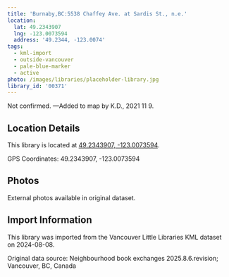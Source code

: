 ```yaml
---
title: 'Burnaby,BC:5538 Chaffey Ave. at Sardis St., n.e.'
location:
  lat: 49.2343907
  lng: -123.0073594
  address: '49.2344, -123.0074'
tags:
  - kml-import
  - outside-vancouver
  - pale-blue-marker
  - active
photo: /images/libraries/placeholder-library.jpg
library_id: '00371'
---
```

Not confirmed.
—Added to map by K.D., 2021 11 9.  

## Location Details

This library is located at [49.2343907, -123.0073594](https://www.google.com/maps?q=49.2343907,-123.0073594).

GPS Coordinates: 49.2343907, -123.0073594

## Photos

External photos available in original dataset.

## Import Information

This library was imported from the Vancouver Little Libraries KML dataset on 2024-08-08.

Original data source: Neighbourhood book exchanges 2025.8.6.revision; Vancouver, BC, Canada
